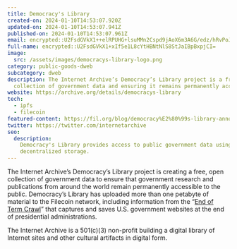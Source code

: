 ```yaml
---
title: Democracy's Library
created-on: 2024-01-10T14:53:07.920Z
updated-on: 2024-01-10T14:53:07.941Z
published-on: 2024-01-10T14:53:07.961Z
email: encrypted::U2FsdGVkX1++elRPUHG+lsuMMn2Cspd9jAoX6m3A6G/edz/hRvPoJbGit1s+bTDu
full-name: encrypted::U2FsdGVkX1+xIf5e1L8cYtHBNtNlS8StJaIBpBxpjCI=
image:
  src: /assets/images/democracys-library-logo.png
category: public-goods-dweb
subcategory: dweb
description: The Internet Archive’s Democracy’s Library project is a free, open
  collection of government data and ensuring it remains permanently accessible.
website: https://archive.org/details/democracys-library
tech:
  - ipfs
  - filecoin
featured-content: https://fil.org/blog/democracy%E2%80%99s-library-announces-more-than-a-petabyte-of-government-data-uploaded-to-the-filecoin-network
twitter: https://twitter.com/internetarchive
seo:
  description:
    Democracy's Library provides access to public government data using
    decentralized storage.
---
```


The Internet Archive’s Democracy’s Library project is creating a free, open collection of government data to ensure that government research and publications from around the world remain permanently accessible to the public. Democracy’s Library has uploaded more than one petabyte of material to the Filecoin network, including information from the “[End of Term Crawl](https://eotarchive.org/)” that captures and saves U.S. government websites at the end of presidential administrations.

The Internet Archive is a 501(c)(3) non-profit building a digital library of Internet sites and other cultural artifacts in digital form.
